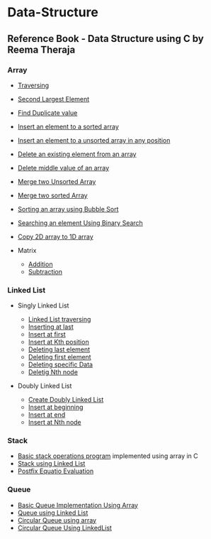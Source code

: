 # Data-Structure

## Reference Book - Data Structure using C by Reema Theraja


### Array

- [Traversing](https://github.com/Zannatul-Naim/Data-Structure/blob/main/Array/traversing.c)
- [Second Largest Element](https://github.com/Zannatul-Naim/Data-Structure/blob/main/Array/second_largest.c)
- [Find Duplicate value](https://github.com/Zannatul-Naim/Data-Structure/blob/main/Array/duplicate.c)
- [Insert an element to a sorted array](https://github.com/Zannatul-Naim/Data-Structure/blob/main/Array/insert_1.c)
- [Insert an element to a unsorted array in any position](https://github.com/Zannatul-Naim/Data-Structure/blob/main/Array/insert_2.c)
- [Delete an existing element from an array](https://github.com/Zannatul-Naim/Data-Structure/blob/main/Array/delete.c)
- [Delete middle value of an array](https://github.com/Zannatul-Naim/Data-Structure/blob/main/Array/delete_mid.c)
- [Merge two Unsorted Array](https://github.com/Zannatul-Naim/Data-Structure/blob/main/Array/merge_1.c)
- [Merge two sorted Array](https://github.com/Zannatul-Naim/Data-Structure/blob/main/Array/merge_2.c)
- [Sorting an array using Bubble Sort](https://github.com/Zannatul-Naim/Data-Structure/blob/main/Array/bubble_sort.c)
- [Searching an element Using Binary Search](https://github.com/Zannatul-Naim/Data-Structure/blob/main/Array/binary_search.c)
- [Copy 2D array to 1D array](https://github.com/Zannatul-Naim/Data-Structure/blob/main/Array/2D_to_1D.c)

- Matrix
  - [Addition](https://github.com/Zannatul-Naim/Data-Structure/blob/main/Array/Matrix/addition.c)
  - [Subtraction](https://github.com/Zannatul-Naim/Data-Structure/blob/main/Array/Matrix/subtraction.c)



### Linked List

- Singly Linked List
  - [Linked List traversing](https://github.com/Zannatul-Naim/Data-Structure/blob/main/Linked%20List/traversing.c)
  - [Inserting at last](https://github.com/Zannatul-Naim/Data-Structure/blob/main/Linked%20List/append.c)
  - [Insert at first](https://github.com/Zannatul-Naim/Data-Structure/blob/main/Linked%20List/insertFirst.c)
  - [Insert at Kth position](https://github.com/Zannatul-Naim/Data-Structure/blob/main/Linked%20List/insert_kth_position.c)
  - [Deleting last element](https://github.com/Zannatul-Naim/Data-Structure/blob/main/Linked%20List/deleteLast.c)
  - [Deleting first element](https://github.com/Zannatul-Naim/Data-Structure/blob/main/Linked%20List/deleteFirst.c)
  - [Deleting specific Data](https://github.com/Zannatul-Naim/Data-Structure/blob/main/Linked%20List/Singly_Linked_List/delete_a_data.c)
  - [Deletig Nth node](https://github.com/Zannatul-Naim/Data-Structure/blob/main/Linked%20List/Singly_Linked_List/delete_nth_node.c)


- Doubly Linked List
  - [Create Doubly Linked List](https://github.com/Zannatul-Naim/Data-Structure/blob/main/Linked%20List/Doubly_Linked_List/create_doubly_list.c)
  - [Insert at beginning](https://github.com/Zannatul-Naim/Data-Structure/blob/main/Linked%20List/Doubly_Linked_List/insertFirst.c)
  - [Insert at end](https://github.com/Zannatul-Naim/Data-Structure/blob/main/Linked%20List/Doubly_Linked_List/insertLast.c)
  - [Insert at Nth node](https://github.com/Zannatul-Naim/Data-Structure/blob/main/Linked%20List/Doubly_Linked_List/insert_at_nth_position.c)


### Stack

- [Basic stack operations program](https://github.com/Zannatul-Naim/Data-Structure/blob/main/Stack/stack.c) implemented using array in C
- [Stack using Linked List](https://github.com/Zannatul-Naim/Data-Structure/blob/main/Stack/linked_list_stack.c)
- [Postfix Equatio Evaluation](https://github.com/Zannatul-Naim/Data-Structure/blob/main/Stack/postFixEvaluation.cpp)


### Queue
  - [Basic Queue Implementation Using Array](https://github.com/Zannatul-Naim/Data-Structure/blob/main/Queue/array_queue.c)
  - [Queue using Linked List](https://github.com/Zannatul-Naim/Data-Structure/blob/main/Queue/linked_list_queue.c)
  - [Circular Queue using array](https://github.com/Zannatul-Naim/Data-Structure/blob/main/Queue/circular_array_queue.c)
  - [Circular Queue Using LinkedList](https://github.com/Zannatul-Naim/Data-Structure/blob/main/Queue/circular_linked_queue.c)
